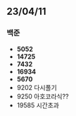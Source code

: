 ## 23/04/11

### 백준

- **5052**
- **14725**
- **7432**
- **16934**
- **5670**
- 9202 다시풀기
- 9250 아호코라식??
- 19585 시간초과